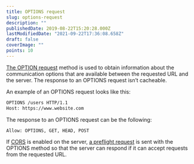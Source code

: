 ```yaml
---
title: OPTIONS request
slug: options-request
description: ""
publishedDate: 2019-08-22T15:20:28.000Z
lastModifiedDate: "2021-09-22T17:36:08.658Z"
draft: false
coverImage: ""
points: 10
---
```


[The OPTION request](https://developer.mozilla.org/en-US/docs/Web/HTTP/Methods/OPTIONS) method is used to obtain information about the communication options that are available between the requested URL and the server. The response to an OPTIONS request isn’t cacheable.

An example of an OPTIONS request looks like this:

```bash
OPTIONS /users HTTP/1.1
Host: https://www.website.com
```

The response to an OPTIONS request can be the following:

```bash
Allow: OPTIONS, GET, HEAD, POST
```

If [CORS](https://developer.mozilla.org/en-US/docs/Web/HTTP/CORS) is enabled on the server, [a preflight request](https://developer.mozilla.org/en-US/docs/Glossary/Preflight_request) is sent with the OPTIONS method so that the server can respond if it can accept requests from the requested URL.
